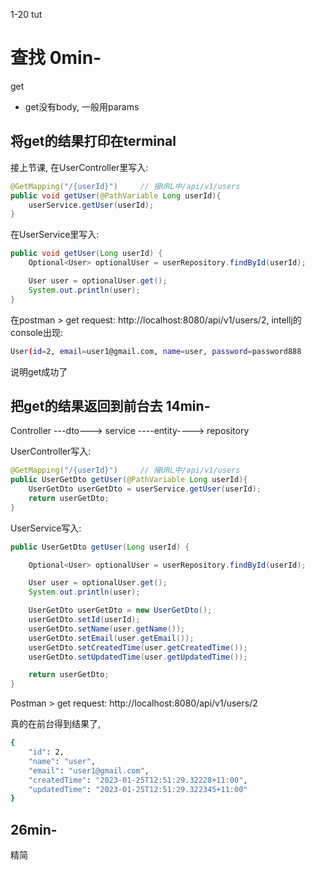 1-20 tut



# 查找 0min-

get

+ get没有body, 一般用params



## 将get的结果打印在terminal

接上节课, 在UserController里写入:

```java
@GetMapping("/{userId}")     // 接URL中/api/v1/users
public void getUser(@PathVariable Long userId){
  	userService.getUser(userId);
}
```

在UserService里写入:

```java
public void getUser(Long userId) {
    Optional<User> optionalUser = userRepository.findById(userId);

    User user = optionalUser.get();
    System.out.println(user);
}
```



在postman > get request: http://localhost:8080/api/v1/users/2, intellj的console出现:

```bash
User(id=2, email=user1@gmail.com, name=user, password=password888                                                     , createdTime=2023-01-25T12:51:29.322280+11:00, updatedTime=2023-01-25T12:51:29.322345+11:00)
```

说明get成功了



## 把get的结果返回到前台去 14min-



Controller ---dto---> service ----entity----> repository 



UserController写入:

```java
@GetMapping("/{userId}")     // 接URL中/api/v1/users
public UserGetDto getUser(@PathVariable Long userId){
    UserGetDto userGetDto = userService.getUser(userId);
    return userGetDto;
}
```



UserService写入:

```java
public UserGetDto getUser(Long userId) {

    Optional<User> optionalUser = userRepository.findById(userId);      // repository的方法, 和数据库交互

    User user = optionalUser.get();
    System.out.println(user);

    UserGetDto userGetDto = new UserGetDto();
    userGetDto.setId(userId);
    userGetDto.setName(user.getName());
    userGetDto.setEmail(user.getEmail());
    userGetDto.setCreatedTime(user.getCreatedTime());
    userGetDto.setUpdatedTime(user.getUpdatedTime());

    return userGetDto;
}
```



Postman > get request: http://localhost:8080/api/v1/users/2

真的在前台得到结果了, 

```bash
{
    "id": 2,
    "name": "user",
    "email": "user1@gmail.com",
    "createdTime": "2023-01-25T12:51:29.32228+11:00",
    "updatedTime": "2023-01-25T12:51:29.322345+11:00"
}
```



## 26min- 

精简

